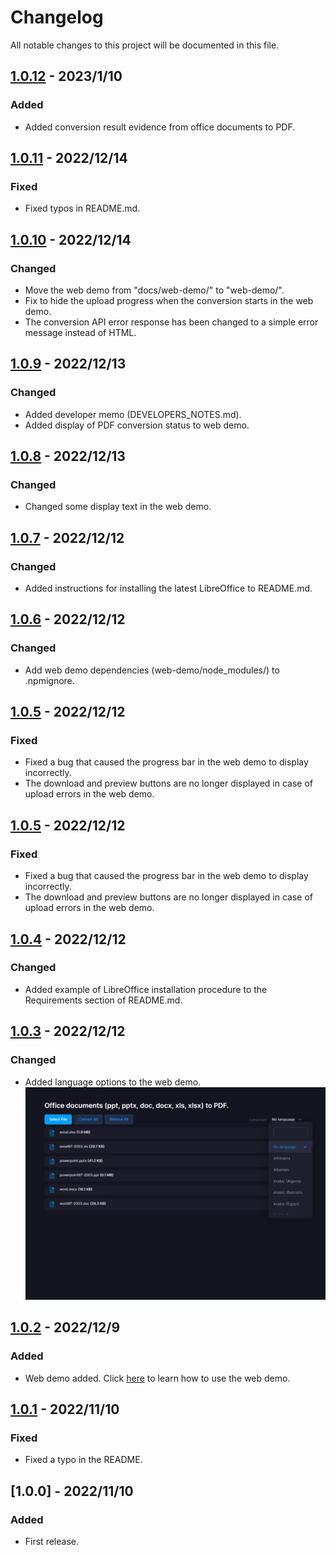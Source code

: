 # Changelog
All notable changes to this project will be documented in this file.

## [1.0.12] - 2023/1/10
### Added
- Added conversion result evidence from office documents to PDF.

## [1.0.11] - 2022/12/14
### Fixed
- Fixed typos in README.md.

## [1.0.10] - 2022/12/14
### Changed
- Move the web demo from &quot;docs/web-demo/&quot; to &quot;web-demo/&quot;.
- Fix to hide the upload progress when the conversion starts in the web demo.
- The conversion API error response has been changed to a simple error message instead of HTML.

## [1.0.9] - 2022/12/13
### Changed
- Added developer memo (DEVELOPERS_NOTES.md).
- Added display of PDF conversion status to web demo.

## [1.0.8] - 2022/12/13
### Changed
- Changed some display text in the web demo.

## [1.0.7] - 2022/12/12
### Changed
- Added instructions for installing the latest LibreOffice to README.md.

## [1.0.6] - 2022/12/12
### Changed
- Add web demo dependencies (web-demo/node_modules/) to .npmignore.

## [1.0.5] - 2022/12/12
### Fixed
- Fixed a bug that caused the progress bar in the web demo to display incorrectly.
- The download and preview buttons are no longer displayed in case of upload errors in the web demo.

## [1.0.5] - 2022/12/12
### Fixed
- Fixed a bug that caused the progress bar in the web demo to display incorrectly.
- The download and preview buttons are no longer displayed in case of upload errors in the web demo.

## [1.0.4] - 2022/12/12
### Changed
- Added example of LibreOffice installation procedure to the Requirements section of README.md.

## [1.0.3] - 2022/12/12
### Changed
- Added language options to the web demo.  
    ![select-language-option.png](web-demo/screencaps/select-language-option.png)

## [1.0.2] - 2022/12/9
### Added
- Web demo added.
    Click [here](web-demo/README.md) to learn how to use the web demo.

## [1.0.1] - 2022/11/10
### Fixed
- Fixed a typo in the README.

## [1.0.0] - 2022/11/10
### Added
- First release.

[1.0.1]: https://github.com/takuya-motoshima/msoffice2pdf/compare/v1.0.0...v1.0.1
[1.0.2]: https://github.com/takuya-motoshima/msoffice2pdf/compare/v1.0.1...v1.0.2
[1.0.3]: https://github.com/takuya-motoshima/msoffice2pdf/compare/v1.0.2...v1.0.3
[1.0.4]: https://github.com/takuya-motoshima/msoffice2pdf/compare/v1.0.3...v1.0.4
[1.0.5]: https://github.com/takuya-motoshima/msoffice2pdf/compare/v1.0.4...v1.0.5
[1.0.6]: https://github.com/takuya-motoshima/msoffice2pdf/compare/v1.0.5...v1.0.6
[1.0.7]: https://github.com/takuya-motoshima/msoffice2pdf/compare/v1.0.6...v1.0.7
[1.0.8]: https://github.com/takuya-motoshima/msoffice2pdf/compare/v1.0.7...v1.0.8
[1.0.9]: https://github.com/takuya-motoshima/msoffice2pdf/compare/v1.0.8...v1.0.9
[1.0.10]: https://github.com/takuya-motoshima/msoffice2pdf/compare/v1.0.9...v1.0.10
[1.0.11]: https://github.com/takuya-motoshima/msoffice2pdf/compare/v1.0.10...v1.0.11
[1.0.12]: https://github.com/takuya-motoshima/msoffice2pdf/compare/v1.0.11...v1.0.12